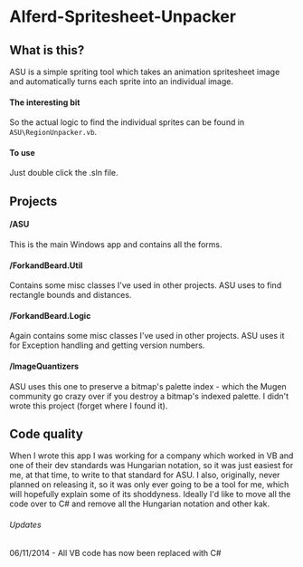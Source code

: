 Alferd-Spritesheet-Unpacker
===========================

## What is this?
ASU is a simple spriting tool which takes an animation spritesheet image and automatically turns each sprite into an individual image.
#### The interesting bit
So the actual logic to find the individual sprites can be found in `ASU\RegionUnpacker.vb`.
#### To use
Just double click the .sln file.

## Projects
#### /ASU
This is the main Windows app and contains all the forms.
#### /ForkandBeard.Util
Contains some misc classes I've used in other projects. ASU uses to find rectangle bounds and distances.
#### /ForkandBeard.Logic
Again contains some misc classes I've used in other projects. ASU uses it for Exception handling and getting version numbers.
#### /ImageQuantizers
ASU uses this one to preserve a bitmap's palette index - which the Mugen community go crazy over if you destroy a bitmap's indexed palette. I didn't wrote this project (forget where I found it).

## Code quality
When I wrote this app I was working for a company which worked in VB and one of their dev standards was Hungarian notation, so it was just easiest for me, at that time, to write to that standard for ASU.
I also, originally, never planned on releasing it, so it was only ever going to be a tool for me, which will hopefully explain some of its shoddyness.
Ideally I'd like to move all the code over to C# and remove all the Hungarian notation and other kak.
###### Updates
06/11/2014 -  All VB code has now been replaced with C#
